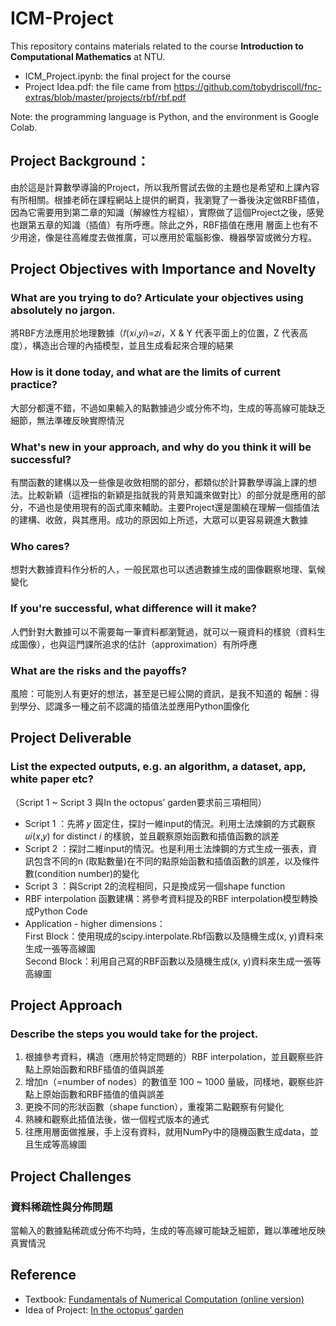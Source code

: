 # ICM-Project
This repository contains materials related to the course **Introduction to Computational Mathematics** at NTU.

* ICM_Project.ipynb: the final project for the course
* Project Idea.pdf: the file came from https://github.com/tobydriscoll/fnc-extras/blob/master/projects/rbf/rbf.pdf

Note: the programming language is Python, and the environment is Google Colab.

## Project Background：
由於這是計算數學導論的Project，所以我所嘗試去做的主題也是希望和上課內容有所相關。根據老師在課程網站上提供的網頁，我瀏覽了一番後決定做RBF插值，因為它需要用到第二章的知識（解線性方程組），實際做了這個Project之後，感覺也跟第五章的知識（插值）有所呼應。除此之外，RBF插值在應用
層面上也有不少用途，像是往高維度去做推廣，可以應用於電腦影像、機器學習或微分方程。

## Project Objectives with Importance and Novelty
### What are you trying to do? Articulate your objectives using absolutely no jargon.
將RBF方法應用於地理數據（𝑓(𝑥𝑖,𝑦𝑖)=𝑧𝑖，X & Y 代表平面上的位置，Z 代表高度），構造出合理的內插模型，並且生成看起來合理的結果


### How is it done today, and what are the limits of current practice?
大部分都還不錯，不過如果輸入的點數據過少或分佈不均，生成的等高線可能缺乏細節，無法準確反映實際情況

### What's new in your approach, and why do you think it will be successful?
有關函數的建構以及一些像是收斂相關的部分，都類似於計算數學導論上課的想法。比較新穎（這裡指的新穎是指就我的背景知識來做對比）的部分就是應用的部分，不過也是使用現有的函式庫來輔助。主要Project還是圍繞在理解一個插值法的建構、收斂，與其應用。成功的原因如上所述，大眾可以更容易親進大數據

### Who cares?
想對大數據資料作分析的人，一般民眾也可以透過數據生成的圖像觀察地理、氣候變化

### If you're successful, what difference will it make?
人們針對大數據可以不需要每一筆資料都瀏覽過，就可以一窺資料的樣貌（資料生成圖像），也與這門課所追求的估計（approximation）有所呼應

### What are the risks and the payoffs?
風險：可能別人有更好的想法，甚至是已經公開的資訊，是我不知道的
報酬：得到學分、認識多一種之前不認識的插值法並應用Python圖像化


## Project Deliverable
### List the expected outputs, e.g. an algorithm, a dataset, app, white paper etc?  
（Script 1 ~ Script 3 與In the octopus’ garden要求前三項相同）
* Script 1 ：先將 𝑦 固定住，探討一維input的情況。利用土法煉鋼的方式觀察 𝑢𝑖(𝑥,𝑦) for distinct 𝑖 的樣貌，並且觀察原始函數和插值函數的誤差
* Script 2 ：探討二維input的情況。也是利用土法煉鋼的方式生成一張表，資訊包含不同的n (取點數量)在不同的點原始函數和插值函數的誤差，以及條件數(condition number)的變化
* Script 3 ：與Script 2的流程相同，只是換成另一個shape function
* RBF interpolation 函數建構：將參考資料提及的RBF interpolation模型轉換成Python Code
* Application - higher dimensions：  
First Block：使用現成的scipy.interpolate.Rbf函數以及隨機生成(x, y)資料來生成一張等高線圖  
Second Block：利用自己寫的RBF函數以及隨機生成(x, y)資料來生成一張等高線圖

## Project Approach
### Describe the steps you would take for the project.

1. 根據參考資料，構造（應用於特定問題的）RBF interpolation，並且觀察些許點上原始函數和RBF插值的值與誤差
2. 增加n（=number of nodes）的數值至 100 ~ 1000 量級，同樣地，觀察些許點上原始函數和RBF插值的值與誤差
3. 更換不同的形狀函數（shape function），重複第二點觀察有何變化
4. 熟練和觀察此插值法後，做一個程式版本的通式
5. 往應用層面做推展，手上沒有資料，就用NumPy中的隨機函數生成data，並且生成等高線圖

## Project Challenges
### 資料稀疏性與分佈問題
當輸入的數據點稀疏或分佈不均時，生成的等高線可能缺乏細節，難以準確地反映真實情況

## Reference
* Textbook: [Fundamentals of Numerical Computation (online version)](https://tobydriscoll.net/fnc-julia/home.html)
* Idea of Project: [In the octopus’ garden](https://github.com/tobydriscoll/fnc-extras/blob/master/projects/rbf/rbf.pdf)



